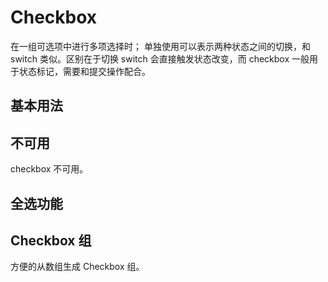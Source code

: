 # Checkbox

在一组可选项中进行多项选择时；
单独使用可以表示两种状态之间的切换，和 switch 类似。区别在于切换 switch 会直接触发状态改变，而 checkbox 一般用于状态标记，需要和提交操作配合。

## 基本用法

## 不可用

checkbox 不可用。

## 全选功能

## Checkbox 组

方便的从数组生成 Checkbox 组。
